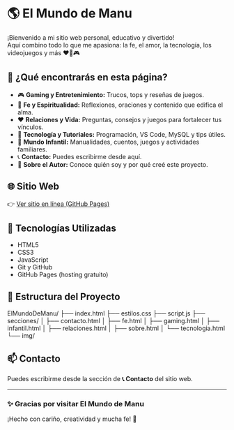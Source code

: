 # 🌎 El Mundo de Manu

¡Bienvenido a mi sitio web personal, educativo y divertido!  
Aquí combino todo lo que me apasiona: la fe, el amor, la tecnología, los videojuegos y más ❤️🧠🎮

## 🧾 ¿Qué encontrarás en esta página?

- 🎮 **Gaming y Entretenimiento:** Trucos, tops y reseñas de juegos.
- 🙏 **Fe y Espiritualidad:** Reflexiones, oraciones y contenido que edifica el alma.
- ❤️ **Relaciones y Vida:** Preguntas, consejos y juegos para fortalecer tus vínculos.
- 🧠 **Tecnología y Tutoriales:** Programación, VS Code, MySQL y tips útiles.
- 🧸 **Mundo Infantil:** Manualidades, cuentos, juegos y actividades familiares.
- 📞 **Contacto:** Puedes escribirme desde aquí.
- 📝 **Sobre el Autor:** Conoce quién soy y por qué creé este proyecto.

## 🌐 Sitio Web

👉 [Ver sitio en línea (GitHub Pages)](https://manu270422.github.io/elmundodemanu/)

## 🚀 Tecnologías Utilizadas

- HTML5
- CSS3
- JavaScript
- Git y GitHub
- GitHub Pages (hosting gratuito)

## 📂 Estructura del Proyecto

ElMundoDeManu/
├── index.html
├── estilos.css
├── script.js
├── secciones/
│ ├── contacto.html
│ ├── fe.html
│ ├── gaming.html
│ ├── infantil.html
│ ├── relaciones.html
│ ├── sobre.html
│ └── tecnologia.html
└── img/


## 📫 Contacto

Puedes escribirme desde la sección de **📞 Contacto** del sitio web.

---

### ✨ Gracias por visitar **El Mundo de Manu**  
¡Hecho con cariño, creatividad y mucha fe! 🙌
